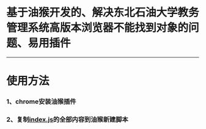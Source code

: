 # 基于油猴开发的、解决东北石油大学教务管理系统高版本浏览器不能找到对象的问题、易用插件
---
# 使用方法
### 1、chrome安装油猴插件
### 2、复制[index.js](https://github.com/2359634711/dyTool/blob/master/index.js)的全部内容到油猴新建脚本
